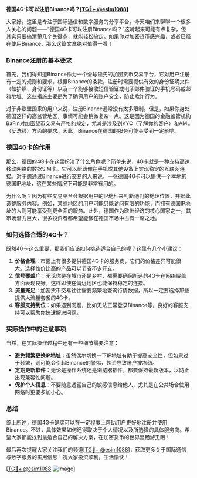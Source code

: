 **德国4G卡可以注册Binance吗？[[TG💪+ @esim1088](https://t.me/s/esim1088)]**

大家好，这里是专注于国际通信和数字服务的分享平台。今天咱们来聊聊一个很多人关心的问题——“德国4G卡可以注册Binance吗？”这听起来可能有点复杂，但其实只要搞清楚几个关键点，就能轻松搞定。如果你对加密货币感兴趣，或者已经在使用Binance，那么这篇文章绝对值得一看！

### Binance注册的基本要求

首先，我们得知道Binance作为一个全球领先的加密货币交易平台，它对用户注册有一定的规则和要求。根据Binance的条款，注册时需要提供有效的身份证明文件（如护照、身份证等）以及一个能够接收短信验证或电子邮件验证的手机号码或邮箱地址。这些措施主要是为了确保用户的账户安全，防止欺诈行为。

对于非欧盟国家的用户来说，注册Binance通常没有太多限制。但是，如果你身处德国这样的高监管地区，事情可能会稍微复杂一点。这是因为德国的金融监管机构BaFin对加密货币交易有严格的规定，尤其是涉及到KYC（了解你的客户）和AML（反洗钱）方面的要求。因此，Binance在德国的服务可能会受到一定影响。

### 德国4G卡的作用

那么，德国的4G卡在这里扮演了什么角色呢？简单来说，4G卡就是一种支持高速移动网络的数据SIM卡。它可以帮助你在手机或其他设备上实现稳定的互联网连接。对于想通过Binance进行交易的人来说，一张德国4G卡可以提供一个本地的德国IP地址，这在某些情况下可能是非常有用的。

为什么呢？因为有些交易平台会根据用户的IP地址来判断他们的地理位置，并据此调整服务内容。例如，某些地区的用户可能只能访问有限的功能，而拥有德国IP地址的人则可能享受到更全面的服务。此外，德国作为欧洲经济的核心国家之一，其市场潜力巨大，很多投资者都希望能够在德国市场中占有一席之地。

### 如何选择合适的4G卡？

既然4G卡这么重要，那我们应该如何挑选适合自己的呢？这里有几个小建议：

1. **价格合理**：市面上有很多提供德国4G卡的服务商，它们的价格差异可能很大。选择性价比高的产品可以节省不少开支。
2. **信号覆盖广**：无论你是在城市还是乡村，都需要确保所选的4G卡在网络覆盖方面表现良好。这样即使在偏远地区也能保持稳定的连接。
3. **流量充足**：加密货币交易往往需要频繁地查询行情数据，所以一定要选择那些提供大流量套餐的4G卡。
4. **客服支持到位**：如果遇到问题，比如无法正常登录Binance等，良好的客服支持可以帮助你快速解决问题。

### 实际操作中的注意事项

当然，在实际操作过程中还有一些细节需要注意：

- **避免频繁更换IP地址**：虽然偶尔切换一下IP地址有助于提高安全性，但如果过于频繁，则可能会引起Binance的警惕，甚至导致账户被冻结。
- **定期更新软件**：无论是操作系统还是浏览器插件，都要保持最新版本，以防止出现兼容性问题。
- **保护个人信息**：不要随意透露自己的敏感信息给他人，尤其是在公共场合使用网络时更要多加小心。

### 总结

综上所述，德国4G卡确实可以在一定程度上帮助用户更好地注册并使用Binance。不过，具体效果如何还得取决于个人情况以及所选择的具体服务商。希望大家都能找到最适合自己的解决方案，在加密货币的世界里畅游无阻！

最后再次提醒大家关注我们的频道[[TG💪+ @esim1088](https://t.me/s/esim1088)]，获取更多关于国际通信与数字服务的实用信息！祝大家投资顺利，生活愉快！

[[TG💪+ @esim1088](https://t.me/s/esim1088) ![Image](https://i.postimg.cc/4NQfJmqS/Snipaste-2025-05-13-00-14-12.png)]